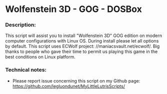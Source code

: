 # Wolfenstein 3D - GOG - DOSBox

### Description:
This script will assist you to install "Wolfenstein 3D" GOG edition on modern computer configurations with Linux OS.
During install please let all options by default.
This script uses ECWolf project: //maniacsvault.net/ecwolf/.
Big thanks to people who gave their time to permit us playing this game in the best conditions on Linux platform.

### Technical notes:
- Please report issue concerning this script on my Github page:
https://github.com/legluondunet/MyLittleLutrisScripts/
